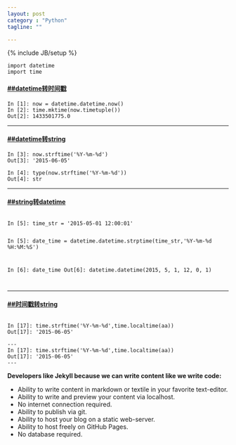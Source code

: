 ```yaml
---
layout: post
category : "Python"
tagline: ""

---
```

{% include JB/setup %}


```
import datetime
import time
```

<h4><a href="#t0">##datetime转时间戳</a></h4>

```
In [1]: now = datetime.datetime.now()
In [2]: time.mktime(now.timetuple())
Out[2]: 1433501775.0
```


----------
<h4><a href="#t1">##datetime转string</a></h4>

```
In [3]: now.strftime('%Y-%m-%d')
Out[3]: '2015-06-05'

In [4]: type(now.strftime('%Y-%m-%d'))
Out[4]: str
```

----------
<h4><a href="#t2">##string转datetime</a></h4>

<code>
In [5]: time_str = '2015-05-01 12:00:01'

In [5]: date_time = datetime.datetime.strptime(time_str,'%Y-%m-%d %H:%M:%S')

In [6]: date_time
Out[6]: datetime.datetime(2015, 5, 1, 12, 0, 1)

</code>


----------
<h4><a href="#t3">##时间戳转string</a></h4>

<code>
In [17]: time.strftime('%Y-%m-%d',time.localtime(aa))
Out[17]: '2015-06-05'
</code>

    ---
    In [17]: time.strftime('%Y-%m-%d',time.localtime(aa))
    Out[17]: '2015-06-05'
    ---

**Developers like Jekyll because we can write content like we write code:**

- Ability to write content in markdown or textile in your favorite text-editor.
- Ability to write and preview your content via localhost.
- No internet connection required.
- Ability to publish via git.
- Ability to host your blog on a static web-server.
- Ability to host freely on GitHub Pages.
- No database required.